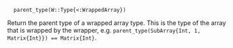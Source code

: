 ```
  parent_type(W::Type{<:WrappedArray})
```

Return the parent type of a wrapped array type. This is the type of the array that is wrapped by the wrapper, e.g. `parent_type(SubArray{Int, 1, Matrix{Int}}) == Matrix{Int}`.
